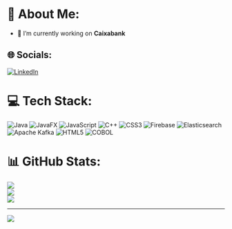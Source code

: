 # 💫 About Me:
- 🔭 I’m currently working on **Caixabank**


## 🌐 Socials:
[![LinkedIn](https://img.shields.io/badge/LinkedIn-%230077B5.svg?logo=linkedin&logoColor=white)](https://linkedin.com/in/https://www.linkedin.com/in/isam-/) 

# 💻 Tech Stack:
![Java](https://img.shields.io/badge/java-%23ED8B00.svg?style=for-the-badge&logo=openjdk&logoColor=white) ![JavaFX](https://img.shields.io/badge/javafx-%23FF0000.svg?style=for-the-badge&logo=javafx&logoColor=white) ![JavaScript](https://img.shields.io/badge/javascript-%23323330.svg?style=for-the-badge&logo=javascript&logoColor=%23F7DF1E) ![C++](https://img.shields.io/badge/c++-%2300599C.svg?style=for-the-badge&logo=c%2B%2B&logoColor=white) ![CSS3](https://img.shields.io/badge/css3-%231572B6.svg?style=for-the-badge&logo=css3&logoColor=white) ![Firebase](https://img.shields.io/badge/firebase-%23039BE5.svg?style=for-the-badge&logo=firebase) ![Elasticsearch](https://img.shields.io/badge/elasticsearch-%230377CC.svg?style=for-the-badge&logo=elasticsearch&logoColor=white) ![Apache Kafka](https://img.shields.io/badge/Apache%20Kafka-000?style=for-the-badge&logo=apachekafka) ![HTML5](https://img.shields.io/badge/html5-%23E34F26.svg?style=for-the-badge&logo=html5&logoColor=white)
![COBOL](https://ih1.redbubble.net/image.957748405.3547/bg,f8f8f8-flat,750x,075,f-pad,750x1000,f8f8f8.jpg)
# 📊 GitHub Stats:
![](https://github-readme-stats.vercel.app/api?username=conaruisam&theme=dark&hide_border=false&include_all_commits=false&count_private=false)<br/>
![](https://nirzak-streak-stats.vercel.app/?user=conaruisam&theme=dark&hide_border=false)<br/>
![](https://github-readme-stats.vercel.app/api/top-langs/?username=conaruisam&theme=dark&hide_border=false&include_all_commits=false&count_private=false&layout=compact)

---
[![](https://visitcount.itsvg.in/api?id=conaruisam&icon=0&color=0)](https://visitcount.itsvg.in)

<!-- Proudly created with GPRM ( https://gprm.itsvg.in ) -->
